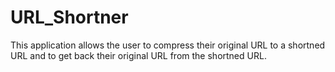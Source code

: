 # URL_Shortner
This application allows the user to compress their original URL to a shortned URL and to get back their original URL from the shortned URL.
